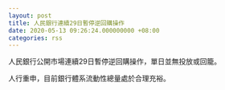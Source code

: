 ```yaml
---
layout: post
title: 人民銀行連續29日暫停逆回購操作
date: 2020-05-13 09:26:24.000000000 +08:00
categories: rss
---
```


人民銀行公開市場連續29日暫停逆回購操作，單日並無投放或回籠。

人行重申，目前銀行體系流動性總量處於合理充裕。
